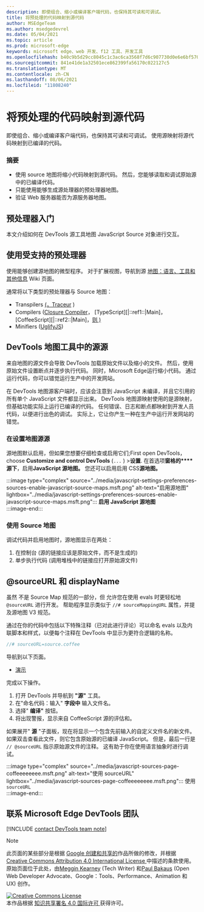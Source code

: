 ```yaml
---
description: 即使组合、缩小或编译客户端代码，也保持其可读和可调试。
title: 将预处理的代码映射到源代码
author: MSEdgeTeam
ms.author: msedgedevrel
ms.date: 05/04/2021
ms.topic: article
ms.prod: microsoft-edge
keywords: microsoft edge、web 开发、f12 工具、开发工具
ms.openlocfilehash: b40c9b5d29cc8045c1c3ac6ca3568f7d6c907730d0e6e6bf570dfc9ff87a4a8b
ms.sourcegitcommit: 841e41de1a32501ece862399fa56170c022127c5
ms.translationtype: MT
ms.contentlocale: zh-CN
ms.lasthandoff: 08/06/2021
ms.locfileid: "11808240"
---
```

<!-- Copyright Meggin Kearney and Paul Bakaus

   Licensed under the Apache License, Version 2.0 (the "License");
   you may not use this file except in compliance with the License.
   You may obtain a copy of the License at

       https://www.apache.org/licenses/LICENSE-2.0

   Unless required by applicable law or agreed to in writing, software
   distributed under the License is distributed on an "AS IS" BASIS,
   WITHOUT WARRANTIES OR CONDITIONS OF ANY KIND, either express or implied.
   See the License for the specific language governing permissions and
   limitations under the License.  -->  
# <a name="map-preprocessed-code-to-source-code"></a>将预处理的代码映射到源代码  

即使组合、缩小或编译客户端代码，也保持其可读和可调试。  使用源映射将源代码映射到已编译的代码。  

### <a name="summary"></a>摘要  

*   使用 source 地图将缩小代码映射到源代码。  然后，您能够读取和调试原始源中的已编译代码。  
*   只能使用能够生成源处理器的预处理器地图。  
*   验证 Web 服务器能否为源服务器地图。  
    
<!--todo: add link to preprocessors capable of producing Source Maps when section is available -->  
<!--[]: /web/tools/setup/setup-preprocessors?#supported_preprocessors ""  -->  

## <a name="get-started-with-preprocessors"></a>预处理器入门  

本文介绍如何在 DevTools 源工具地图 JavaScript Source 对象进行交互。  <!--For a first overview of what preprocessors are, how each may help, and how Source Maps work; navigate to Set Up CSS & JS Preprocessors.  -->  

<!--todo: add link to Set Up CSS & JS Preprocessors when section is available -->  
<!--[]: /web/tools/setup/setup-preprocessors#debugging-and-editing-preprocessed-content ""  -->  

## <a name="use-a-supported-preprocessor"></a>使用受支持的预处理器  

使用能够创建源地图的微型程序。  <!--For the most popular options, navigate to preprocessor support section.  -->  对于扩展视图，导航到源 [地图：语言、工具和其他信息][GitHubWikiSourceMapsLanguagesTools] Wiki 页面。  

<!--todo: add link to display the preprocessor support section when section is available -->  
<!--[]: /web/tools/setup/setup-preprocessors?#supported_preprocessors ""  -->  

通常将以下类型的预处理器与 Source 地图：  

*   Transpilers [\(，Traceur][BabelJS] [][GitHubWikiGoogleTraceurCompiler]\)   
*   Compilers \([Closure Compiler][GitHubGoogleClosureCompiler]， [TypeScript][|::ref1::|Main]， [CoffeeScript][|::ref2::|Main]，[则 ) ][DartMain]  
*   Minifiers \([UglifyJS][GitHubMishooUglifyJS]\)   
    
## <a name="source-maps-in-devtools-sources-tool"></a>DevTools 地图工具中的源源  

来自地图的源文件会导致 DevTools 加载原始文件以及缩小的文件。  然后，使用原始文件设置断点并逐步执行代码。  同时，Microsoft Edge运行缩小代码。  通过运行代码，你可以错觉运行生产中的开发网站。  

在 DevTools 地图源客户端时，应该会注意到 JavaScript 未编译，并且它引用的所有单个 JavaScript 文件都显示出来。  DevTools 地图源映射使用的是源映射，但基础功能实际上运行已编译的代码。  任何错误、日志和断点都映射到开发人员代码，以便进行出色的调试。  实际上，它让你产生一种在生产中运行开发网站的错觉。  

### <a name="enable-source-maps-in-settings"></a>在设置地图源源  

源地图默认启用<!-- \(as of Microsoft Edge 39\)-->，但如果您想要仔细检查或启用它们;First open DevTools， choose **Customize and control DevTools** \(`...` \) >**设置**.  在首选项**窗格的****源下**，启用**JavaScript 源地图。**  您还可以启用启用 CSS**源地图。**  

:::image type="complex" source="../media/javascript-settings-preferences-sources-enable-javascript-source-maps.msft.png" alt-text="启用源地图" lightbox="../media/javascript-settings-preferences-sources-enable-javascript-source-maps.msft.png":::
   **启用 JavaScript 源地图**  
:::image-end:::  

### <a name="debugging-with-source-maps"></a>使用 Source 地图  

调试代码并启用地图时，源地图显示在两处：  

1.  在控制台 \(源的链接应该是原始文件，而不是生成的\)   
1.  单步执行代码 \(调用堆栈中的链接应打开原始源文件\)   
    
<!--todo: add link to debugging your code when section is available -->  
<!--[DebugBreakpointsStepCode]: ../debug/breakpoints/step-code.md ""  -->  

## <a name="sourceurl-and-displayname"></a>@sourceURL 和 displayName  

虽然 不是 Source Map 规范的一部分，但 允许您在使用 evals 时更轻松地 `@sourceURL` 进行开发。  帮助程序显示类似于 `//# sourceMappingURL` 属性，并提及源地图 V3 规范。  

通过在你的代码中包括以下特殊注释（已对此进行评论）可以命名 evals 以及内联脚本和样式，以便每个注释在 DevTools 中显示为更符合逻辑的名称。  

```javascript
//# sourceURL=source.coffee
```  

导航到以下页面。  

*   [演示][CssNinjaDemoSourceMapping]

完成以下操作。  

1.  打开 DevTools 并导航到 **"源"** 工具。  
1.  在"命名代码：输入" **字段中** 输入文件名。  
1.  选择" **编译"** 按钮。  
1.  将出现警报，显示来自 CoffeeScript 源的评估和。  
    
如果展开" **源** "子面板，现在将显示一个包含先前输入的自定义文件名的新文件。  如果双击查看此文件，则它包含原始源的已编译 JavaScript。  但是，最后一行是 `// @sourceURL` 指示原始源文件的注释。  这有助于你在使用语言抽象时进行调试。  

:::image type="complex" source="../media/javascript-sources-page-coffeeeeeeee.msft.png" alt-text="使用 sourceURL" lightbox="../media/javascript-sources-page-coffeeeeeeee.msft.png":::
   使用 `sourceURL`  
:::image-end:::  

## <a name="getting-in-touch-with-the-microsoft-edge-devtools-team"></a>联系 Microsoft Edge DevTools 团队

[!INCLUDE [contact DevTools team note](../includes/contact-devtools-team-note.md)]  

<!-- links -->  

[BabelJS]: https://babeljs.io "一个 JavaScript 编译器"  

[CoffeeScriptMain]: https://coffeescript.org "CoffeeScript"  

[CssNinjaDemoSourceMapping]: https://www.thecssninja.com/demo/source_mapping/compile.html "//# sourceURL eval 命名的简单示例"  

[DartMain]: https://www.dartlang.org "英语（英语）"  

[GitHubGoogleClosureCompiler]: https://github.com/google/closure-compiler "google/closure-compiler |GitHub"  

[GitHubMishooUglifyJS]: https://github.com/mishoo/UglifyJS "mishoo/UglifyJS |GitHub"  

[GitHubWikiSourceMapsLanguagesTools]: https://github.com/ryanseddon/source-map/wiki/Source-maps:-languages,-tools-and-other-info "源地图：语言、工具和其他|GitHub Wiki"  

[GitHubWikiGoogleTraceurCompiler]: https://github.com/google/traceur-compiler/wiki/Getting-Started "入门 - google/traceur-compiler |GitHub Wiki"  

[TypeScriptMain]: https://www.typescriptlang.org "TypeScript"  

> [!NOTE]
> 此页面的某些部分是根据 [Google 创建和共享的][GoogleSitePolicies]作品所做的修改，并根据[ Creative Commons Attribution 4.0 International License ][CCA4IL]中描述的条款使用。  
> 原始页面位于此处，[](https://developers.google.com/web/tools/chrome-devtools/javascript/source-maps)由[Meggin Kearney][MegginKearney] \(Tech Writer\) 和[Paul Bakaus][PaulBakaus] \(Open Web Developer Advocate、Google：Tools、Performance、Animation 和 UX\) 创作。  

[![Creative Commons License][CCby4Image]][CCA4IL]  
本作品根据 [知识共享署名 4.0 国际许可 ][CCA4IL] 获得许可。  

[CCA4IL]: https://creativecommons.org/licenses/by/4.0  
[CCby4Image]: https://i.creativecommons.org/l/by/4.0/88x31.png  
[GoogleSitePolicies]: https://developers.google.com/terms/site-policies  
[KayceBasques]: https://developers.google.com/web/resources/contributors#kayce-basques  
[MegginKearney]: https://developers.google.com/web/resources/contributors#meggin-kearney  
[PaulBakaus]: https://developers.google.com/web/resources/contributors#paul-bakaus  

